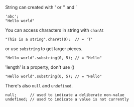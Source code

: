 String can created with ' or '' and `
```
'abc';
"Hello world"
```
You can access characters in string with `charAt`
```
"This is a string".charAt(0);  // = 'T'
```
or use `substring` to get larger pieces.
```
"Hello world".substring(0, 5); // = "Hello"
```
'length' is a property, don't use ()
```
"Hello world".substring(0, 5); // = "Hello"
```
There's also `null` and `undefined`.
```
null;      // used to indicate a deliberate non-value
undefined; // used to indicate a value is not currently
```

